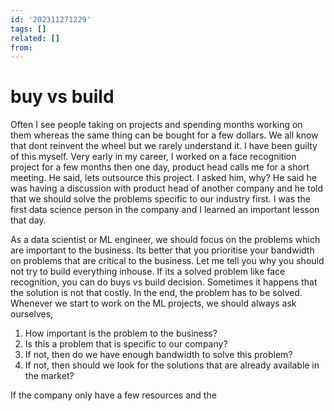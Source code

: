 ```yaml
---
id: '202311271229'
tags: []
related: []
from:
---
```


# buy vs build

Often I see people taking on projects and spending months working on them whereas the same thing can be bought for a few dollars. We all know that dont reinvent the wheel but we rarely understand it. I have been guilty of this myself. Very early in my career, I worked on a face recognition project for a few months then one day, product head calls me for a short meeting. 
He said, lets outsource this project. 
I asked him, why?
He said he was having a discussion with product head of another company and he told that we should solve the problems specific to our industry first. I was the first data science person in the company and I learned an important lesson that day.

As a data scientist or ML engineer, we should focus on the problems which are important to the business. Its better that you prioritise your bandwidth on problems that are critical to the business.
Let me tell you why you should not try to build everything inhouse. If its a solved problem like face recognition, you can do buys vs build decision. Sometimes it happens that the solution is not that costly. In the end, the problem has to be solved.
Whenever we start to work on the ML projects, we should always ask ourselves,

1. How important is the problem to the business?
2. Is this a problem that is specific to our company? 
3. If not, then do we have enough bandwidth to solve this problem?
4. If not, then should we look for the solutions that are already available in the market?

If the company only have a few resources and the





